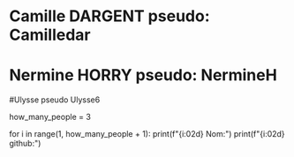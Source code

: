 # Camille DARGENT pseudo: Camilledar
# Nermine HORRY pseudo: NermineH
#Ulysse pseudo Ulysse6


how_many_people = 3

for i in range(1, how_many_people + 1):
    print(f"{i:02d} Nom:")
    print(f"{i:02d} github:")

